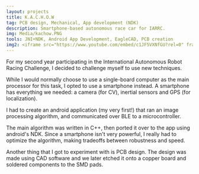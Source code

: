 ```yaml
---
layout: projects
title: K.A.C.H.O.W
tag: PCB design, Mechanical, App development (NDK)
description: Smartphone-based autonomous race car for IARRC.
img: Media/kachow.PNG
tools: JNI+NDK, Android App Development, EagleCAD, PCB creation
img2: <iframe src="https://www.youtube.com/embed/c1JF5VXNfGU?rel=0" frameborder="0" allow="autoplay; encrypted-media" allowfullscreen></iframe>
---
```


For my second year participating in the International Autonomous Robot Racing Challenge, I decided to challenge myself to use new techniques. 

While I would normally choose to use a single-board computer as the main processor for this task, I opted to use a smartphone instead. A smartphone has everything we needed: a camera (for CV), inertial sensors and GPS (for localization). 

I had to create an android application (my very first!) that ran an image processing algorithm, and communicated over BLE to a microcontroller. 

The main algorithm was written in C++, then ported it over to the app using android's NDK. Since a smartphone isn't very powerful, I really had to optimize the algorithm, making tradeoffs between robustness and speed.

Another thing that I got to experiment with is PCB design. The design was made using CAD software and we later etched it onto a copper board and soldered components to the SMD pads. 